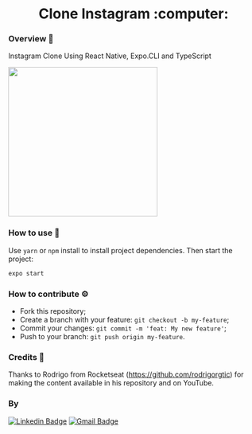 <h1 align="center">
  Clone Instagram :computer:
</h1>


### Overview :book:
Instagram Clone Using React Native, Expo.CLI and TypeScript 


<img src="https://user-images.githubusercontent.com/82541529/166295063-d0cbcbba-7c46-476e-afd5-4711de63dc37.png" width="300">




### How to use :toolbox:

Use `yarn` or `npm` install to install project dependencies. Then start the project:
```bash
expo start
```


### How to contribute :gear:
- Fork this repository;
- Create a branch with your feature: `git checkout -b my-feature`;
- Commit your changes: `git commit -m 'feat: My new feature'`;
- Push to your branch: `git push origin my-feature`.



###  Credits 🤝

Thanks to Rodrigo from Rocketseat (https://github.com/rodrigorgtic) for making the content available in his repository and on YouTube.



### By
[![Linkedin Badge](https://img.shields.io/badge/-Thomas-blue?style=flat-square&logo=Linkedin&logoColor=white&link=https://www.linkedin.com/in/tgmarinho/)](https://www.linkedin.com/in/thomasjeffcosta/) 
[![Gmail Badge](https://img.shields.io/badge/-thomas.jeffcosta@gmail.com-c14438?style=flat-square&logo=Gmail&logoColor=white&link=mailto:thomas.jeffcosta@gmail.com)](mailto:thomas.jeffcosta@gmail.com)
